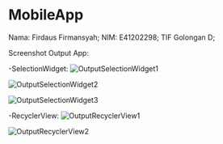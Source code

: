 # MobileApp

Nama: Firdaus Firmansyah; 
NIM: E41202298; 
TIF Golongan D; 

Screenshot Output App:

-SelectionWidget:
![OutputSelectionWidget1](https://user-images.githubusercontent.com/80364860/136400749-81b372af-c93f-40f9-ac0e-910bd84b0da8.png)

![OutputSelectionWidget2](https://user-images.githubusercontent.com/80364860/136400770-431a3f00-fd5f-4be3-bed3-5c57b54b6435.png)

![OutputSelectionWidget3](https://user-images.githubusercontent.com/80364860/136400782-d85f0034-4236-4d28-9967-fe6bd3b59e29.png)

-RecyclerView:
![OutputRecyclerView1](https://user-images.githubusercontent.com/80364860/136400821-d21ad8dc-95f2-4dee-95fe-a91741265636.png)

![OutputRecyclerView2](https://user-images.githubusercontent.com/80364860/136400831-ca03cb7f-035e-4c2a-a08e-e44faa440f52.png)
